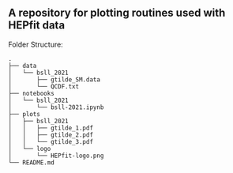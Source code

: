 ## A repository for plotting routines used with HEPfit data

Folder Structure:  

```
.
├── data
│   └── bsll_2021
│       ├── gtilde_SM.data
│       └── QCDF.txt
├── notebooks
│   └── bsll_2021
│       └── bsll-2021.ipynb
├── plots
│   ├── bsll_2021
│   │   ├── gtilde_1.pdf
│   │   ├── gtilde_2.pdf
│   │   └── gtilde_3.pdf
│   └── logo
│       └── HEPfit-logo.png
└── README.md
```

